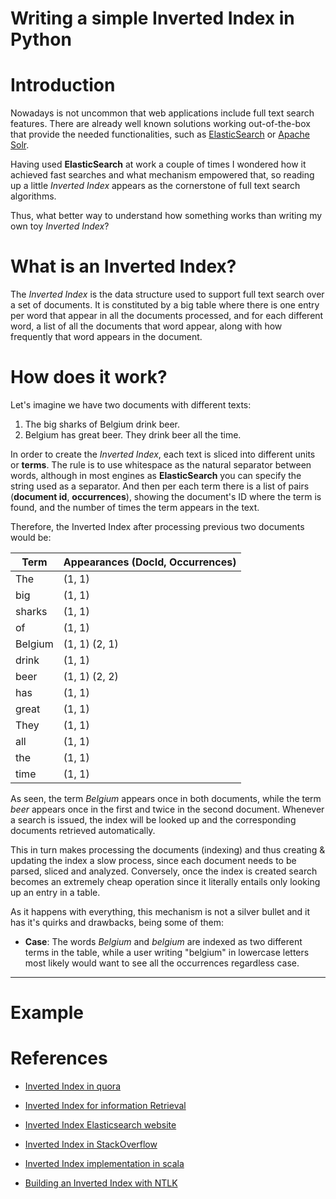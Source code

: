 # Writing a simple Inverted Index in Python


# Introduction

Nowadays is not uncommon that web applications include full text search features. There are already well known solutions working out-of-the-box that provide the needed functionalities, such as [ElasticSearch](https://www.elastic.co/ "ElasticSearch") or [Apache Solr](https://lucene.apache.org/solr/ "Solr"). 

Having used **ElasticSearch** at work a couple of times I wondered how it achieved fast searches and what mechanism empowered that, so reading up a little *Inverted Index* appears as the cornerstone of full text search algorithms.

Thus, what better way to understand how something works than writing my own toy *Inverted Index*?


# What is an Inverted Index?

The *Inverted Index* is the data structure used to support full text search over a set of documents. It is constituted by a big table where there is one entry per word that appear in all the documents processed, and for each different word, a list of all the documents that word appear, along with how frequently that word appears in the document. 


# How does it work?

Let's imagine we have two documents with different texts:


1. The big sharks of Belgium drink beer.
2. Belgium has great beer. They drink beer all the time.


In order to create the *Inverted Index*, each text is sliced into different units or **terms**. The rule is to use whitespace as the natural separator between words, although in most engines as **ElasticSearch** you can specify the string used as a separator. And then per each term there is a list of pairs (**document id**, **occurrences**), showing the document's ID where the term is found, and the number of times the term appears in the text. 

Therefore, the Inverted Index after processing previous two documents would be:



| Term    | Appearances (DocId, Occurrences) |
|---------|----------------------------------|
| The     | (1, 1)                           |
| big     | (1, 1)                           |
| sharks  | (1, 1)                           |
| of      | (1, 1)                           |
| Belgium | (1, 1) (2, 1)                    |
| drink   | (1, 1)                           |
| beer    | (1, 1) (2, 2)                    |
| has     | (1, 1)                           |
| great   | (1, 1)                           |
| They    | (1, 1)                           |
| all     | (1, 1)                           |
| the     | (1, 1)                           |
| time    | (1, 1)                           |



As seen, the term *Belgium* appears once in both documents, while the term *beer* appears once in the first and twice in the second document. Whenever a search is issued, the index will be looked up and the corresponding documents retrieved automatically. 

This in turn makes processing the documents (indexing) and thus creating & updating the index a slow process, since each document needs to be parsed, sliced and analyzed. Conversely, once the index is created search becomes an extremely cheap operation since it literally entails only looking up an entry in a table.


As it happens with everything, this mechanism is not a silver bullet and it has it's quirks and drawbacks, being some of them:

* **Case**: The words *Belgium* and *belgium* are indexed as two different terms in the table, while a user writing "belgium" in lowercase letters most likely would want to see all the occurrences regardless case.
* **


# Example

# References


* [Inverted Index in quora](https://www.quora.com/What-is-inverted-index-It-is-a-well-known-fact-that-you-need-to-build-indexes-to-implement-efficient-searches-What-is-the-difference-between-index-and-inverted-index-and-how-does-one-build-inverted-index)

* [Inverted Index for information Retrieval](http://www.dcs.bbk.ac.uk/~dell/teaching/cc/book/ditp/ditp_ch4.pdf)

* [Inverted Index Elasticsearch website](https://www.elastic.co/guide/en/elasticsearch/guide/current/inverted-index.html)

* [Inverted Index in StackOverflow](https://stackoverflow.com/questions/12511543/how-to-build-a-simple-inverted-index)

* [Inverted Index implementation in scala](https://github.com/felipehummel/TinySearchEngine/blob/master/scala/tinySearch.scala)

* [Building an Inverted Index with NTLK](https://nlpforhackers.io/building-a-simple-inverted-index-using-nltk/)
